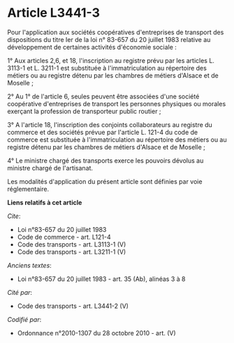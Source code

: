 # Article L3441-3

Pour l'application aux sociétés coopératives d'entreprises de transport des dispositions du titre Ier de la loi n° 83-657 du
20 juillet 1983 relative au développement de certaines activités d'économie sociale :

1° Aux articles 2,6, et 18, l'inscription au registre prévu par les articles L. 3113-1 et L. 3211-1 est substituée à
l'immatriculation au répertoire des métiers ou au registre détenu par les chambres de métiers d'Alsace et de Moselle ;

2° Au 1° de l'article 6, seules peuvent être associées d'une société coopérative d'entreprises de transport les personnes
physiques ou morales exerçant la profession de transporteur public routier ;

3° A l'article 18, l'inscription des conjoints collaborateurs au registre du commerce et des sociétés prévue par l'article L.
121-4 du code de commerce est substituée à l'immatriculation au répertoire des métiers ou au registre détenu par les chambres
de métiers d'Alsace et de Moselle ;

4° Le ministre chargé des transports exerce les pouvoirs dévolus au ministre chargé de l'artisanat.

Les modalités d'application du présent article sont définies par voie réglementaire.

**Liens relatifs à cet article**

_Cite_:

  - Loi n°83-657 du 20 juillet 1983
  - Code de commerce - art. L121-4
  - Code des transports - art. L3113-1 (V)
  - Code des transports - art. L3211-1 (V)

_Anciens textes_:

  - Loi n°83-657 du 20 juillet 1983 - art. 35 (Ab), alinéas 3 à 8

_Cité par_:

  - Code des transports - art. L3441-2 (V)

_Codifié par_:

  - Ordonnance n°2010-1307 du 28 octobre 2010 - art. (V)
